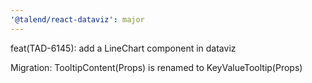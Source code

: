 ```yaml
---
'@talend/react-dataviz': major
---
```


feat(TAD-6145): add a LineChart component in dataviz

Migration: TooltipContent(Props) is renamed to KeyValueTooltip(Props)

